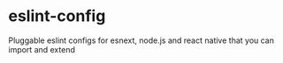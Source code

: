 # eslint-config
Pluggable eslint configs for esnext, node.js and react native that you can import and extend
